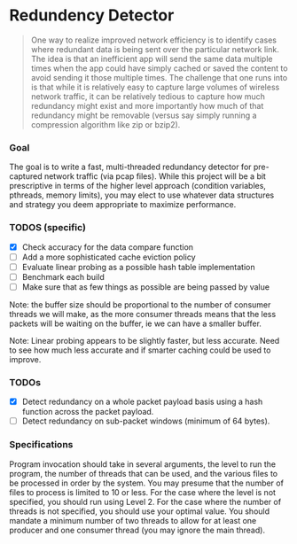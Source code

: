 # Redundency Detector

> One way to realize improved network efficiency is to identify cases where redundant data is being sent over the 
> particular network link. The idea is that an inefficient app will send the same data multiple times when the app 
> could have simply cached or saved the content to avoid sending it those multiple times. The challenge that one runs 
> into is that while it is relatively easy to capture large volumes of wireless network traffic, it can be relatively 
> tedious to capture how much redundancy might exist and more importantly
> how much of that redundancy might be removable (versus say simply running a compression algorithm like zip or bzip2).

### Goal
The goal is to write a fast, multi-threaded redundancy detector for pre-captured network traffic (via pcap files). 
While this project will be a bit prescriptive in terms of the higher level approach (condition variables, pthreads, 
memory limits), you may elect to use whatever data structures and strategy you deem appropriate to maximize performance.

### TODOS (specific)
- [x] Check accuracy for the data compare function
- [ ] Add a more sophisticated cache eviction policy
- [ ] Evaluate linear probing as a possible hash table implementation
- [ ] Benchmark each build
- [ ] Make sure that as few things as possible are being passed by value

Note: the buffer size should be proportional to the number of consumer threads
we will make, as the more consumer threads means that the less packets will be
waiting on the buffer, ie we can have a smaller buffer.  

Note: Linear probing appears to be slightly faster, but less accurate. Need to
see how much less accurate and if smarter caching could be used to improve.

### TODOs
- [x] Detect redundancy on a whole packet payload basis using a hash function across the packet payload.
- [ ] Detect redundancy on sub-packet windows (minimum of 64 bytes).

### Specifications 
Program invocation should take in several arguments, the level to run the program, the number of threads that can be used, and the various files to be processed in order by the system. You may presume that the number of files to process is limited to 10 or less. For the case where the level is not specified, you should run using Level 2. For the case where the number of threads is not specified, you should use your optimal value. You should mandate a minimum number of two threads to allow for at least one producer and one consumer thread (you may ignore the main thread).

